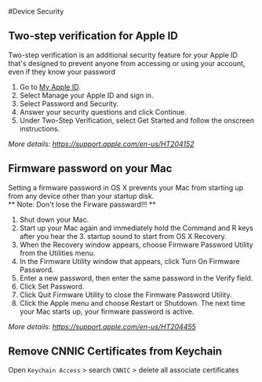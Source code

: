 #Device Security

## Two-step verification for Apple ID
Two-step verification is an additional security feature for your Apple ID that's designed to prevent anyone from accessing or using your account, even if they know your password

1. Go to [My Apple ID](https://appleid.apple.com/account/home).
2. Select Manage your Apple ID and sign in.
3. Select Password and Security.
4. Answer your security questions and click Continue.
5. Under Two-Step Verification, select Get Started and follow the onscreen instructions.

_More details: <https://support.apple.com/en-us/HT204152>_

## Firmware password on your Mac
Setting a firmware password in OS X prevents your Mac from starting up from any device other than your startup disk.  
** Note: Don't lose the Firware passward!!! **

1. Shut down your Mac. 
2. Start up your Mac again and immediately hold the Command and R keys after you hear the 3. startup sound to start from OS X Recovery.
3. When the Recovery window appears, choose Firmware Password Utility from the Utilities menu.
4. In the Firmware Utility window that appears, click Turn On Firmware Password.
5. Enter a new password, then enter the same password in the Verify field.
6. Click Set Password.
7. Click Quit Firmware Utility to close the Firmware Password Utility.
8. Click the Apple menu and choose Restart or Shutdown. The next time your Mac starts up, your firmware password is active.

_More details: <https://support.apple.com/en-us/HT204455>_

## Remove CNNIC Certificates from Keychain

Open `Keychain Access` > search `CNNIC` > delete all associate certificates